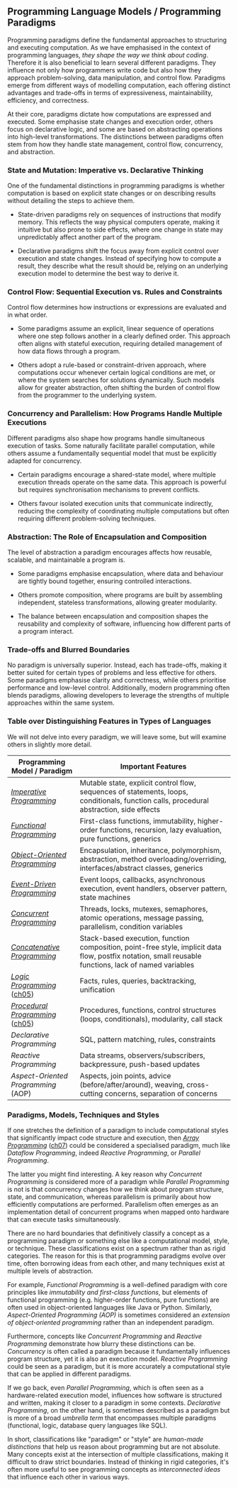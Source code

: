 
## Programming Language Models / Programming Paradigms

Programming paradigms define the fundamental approaches to structuring and executing computation.
As we have emphasised in the context of programming languages, *they shape the way we think about
coding*. Therefore it is also beneficial to learn several different paradigms. They influence not
only how programmers write code but also how they approach problem-solving, data manipulation,
and control flow. Paradigms emerge from different ways of modelling computation, each offering
distinct advantages and trade-offs in terms of expressiveness, maintainability, efficiency, and
correctness.

At their core, paradigms dictate how computations are expressed and executed. Some emphasise state
changes and execution order, others focus on declarative logic, and some are based on abstracting
operations into high-level transformations. The distinctions between paradigms often stem from how
they handle state management, control flow, concurrency, and abstraction.


### State and Mutation: Imperative vs. Declarative Thinking

One of the fundamental distinctions in programming paradigms is whether computation is based on
explicit state changes or on describing results without detailing the steps to achieve them.

- State-driven paradigms rely on sequences of instructions that modify memory. This reflects
  the way physical computers operate, making it intuitive but also prone to side effects,
  where one change in state may unpredictably affect another part of the program.

- Declarative paradigms shift the focus away from explicit control over execution and state
  changes. Instead of specifying how to compute a result, they describe what the result should
  be, relying on an underlying execution model to determine the best way to derive it.


### Control Flow: Sequential Execution vs. Rules and Constraints

Control flow determines how instructions or expressions are evaluated and in what order.

- Some paradigms assume an explicit, linear sequence of operations where one step follows
  another in a clearly defined order. This approach often aligns with stateful execution,
  requiring detailed management of how data flows through a program.

- Others adopt a rule-based or constraint-driven approach, where computations occur whenever
  certain logical conditions are met, or where the system searches for solutions dynamically.
  Such models allow for greater abstraction, often shifting the burden of control flow from
  the programmer to the underlying system.

 
### Concurrency and Parallelism: How Programs Handle Multiple Executions

Different paradigms also shape how programs handle simultaneous execution of tasks. Some
naturally facilitate parallel computation, while others assume a fundamentally sequential
model that must be explicitly adapted for concurrency.

- Certain paradigms encourage a shared-state model, where multiple execution threads
  operate on the same data. This approach is powerful but requires synchronisation
  mechanisms to prevent conflicts.

- Others favour isolated execution units that communicate indirectly, reducing the
  complexity of coordinating multiple computations but often requiring different
  problem-solving techniques.


### Abstraction: The Role of Encapsulation and Composition

The level of abstraction a paradigm encourages affects how reusable, scalable, and
maintainable a program is.

- Some paradigms emphasise encapsulation, where data and behaviour are tightly bound
  together, ensuring controlled interactions.

- Others promote composition, where programs are built by assembling independent,
  stateless transformations, allowing greater modularity.

- The balance between encapsulation and composition shapes the reusability and
  complexity of software, influencing how different parts of a program interact.


### Trade-offs and Blurred Boundaries

No paradigm is universally superior. Instead, each has trade-offs, making it better suited for
certain types of problems and less effective for others. Some paradigms emphasise clarity and
correctness, while others prioritise performance and low-level control. Additionally, modern
programming often blends paradigms, allowing developers to leverage the strengths of multiple
approaches within the same system.


### Table over Distinguishing Features in Types of Languages

We will not delve into every paradigm, we will leave some, but will examine others in slightly
more detail.

|Programming Model / Paradigm	|Important Features|
|--|--|
|*[Imperative Programming](./imp/)* |Mutable state, explicit control flow, sequences of statements, loops, conditionals, function calls, procedural abstraction, side effects|
|*[Functional Programming](./fp/)*	|First-class functions, immutability, higher-order functions, recursion, lazy evaluation, pure functions, generics|
|*[Object-Oriented Programming](./oo/)*	|Encapsulation, inheritance, polymorphism, abstraction, method overloading/overriding, interfaces/abstract classes, generics|
|*[Event-Driven Programming](./event/)*	|Event loops, callbacks, asynchronous execution, event handlers, observer pattern, state machines|
|*[Concurrent Programming](./concurrent/)*	|Threads, locks, mutexes, semaphores, atomic operations, message passing, parallelism, condition variables|
|*[Concatenative Programming](./concat/)*   |Stack-based execution, function composition, point-free style, implicit data flow, postfix notation, small reusable functions, lack of named variables|
|*[Logic Programming](../../ch05/code/wam/)* ([ch05](../../ch05/code/))	|Facts, rules, queries, backtracking, unification|
|*[Procedural Programming](../../ch05/code/pl0/)* ([ch05](../../ch05/code/))	|Procedures, functions, control structures (loops, conditionals), modularity, call stack|
|*Declarative Programming*	|SQL, pattern matching, rules, constraints|
|*Reactive Programming*	|Data streams, observers/subscribers, backpressure, push-based updates|
|*Aspect-Oriented Programming* (AOP)  |Aspects, join points, advice (before/after/around), weaving, cross-cutting concerns, separation of concerns|


### Paradigms, Models, Techniques and Styles

If one stretches the definition of a paradigm to include computational styles that significantly
impact code structure and execution, then *[Array Programming](./../../ch07/array/)*
([ch07](./../../ch07/)) could be considered a specialised paradigm, much like *Dataflow Programming*,
indeed *Reactive Programming*, or *Parallel Programming*.

The latter you might find interesting. A key reason why *Concurrent Programming* is considered
more of a paradigm while *Parallel Programming* is not is that concurrency changes how we think
about program structure, state, and communication, whereas parallelism is primarily about how
efficiently computations are performed. Parallelism often emerges as an implementation detail
of concurrent programs when mapped onto hardware that can execute tasks simultaneously.

There are no hard boundaries that definitively classify a concept as a programming paradigm
or something else like a computational model, style, or technique. These classifications exist
on a spectrum rather than as rigid categories. The reason for this is that programming paradigms 
evolve over time, often borrowing ideas from each other, and many techniques exist at multiple
levels of abstraction.

For example, *Functional Programming* is a well-defined paradigm with core principles like
*immutability and first-class functions*, but elements of functional programming (e.g. higher-order
functions, pure functions) are often used in object-oriented languages like Java or Python.
Similarly, *Aspect-Oriented Programming (AOP)* is sometimes considered an *extension of
object-oriented programming* rather than an independent paradigm.

Furthermore, concepts like *Concurrent Programming* and *Reactive Programming* demonstrate
how blurry these distinctions can be. *Concurrency* is often called a paradigm because it
fundamentally influences program structure, yet it is also an execution model.
*Reactive Programming* could be seen as a paradigm, but it is more accurately a computational
style that can be applied in different paradigms.

If we go back, even *Parallel Programming*, which is often seen as a hardware-related
execution model, influences how software is structured and written, making it closer to a
paradigm in some contexts. *Declarative Programming*, on the other hand, is sometimes
described as a paradigm but is more of a broad *umbrella term* that encompasses multiple
paradigms (functional, logic, database query languages like SQL).

In short, classifications like "paradigm" or "style" are *human-made distinctions* that
help us reason about programming but are not absolute. Many concepts exist at the intersection
of multiple classifications, making it difficult to draw strict boundaries. Instead of
thinking in rigid categories, it's often more useful to see programming concepts as
*interconnected ideas* that influence each other in various ways.
